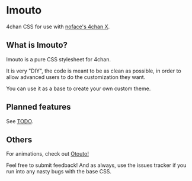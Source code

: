 # Imouto
4chan CSS for use with [noface's 4chan X](http://ihavenoface.github.io/4chan-x/).

## What is Imouto?
Imouto is a pure CSS stylesheet for 4chan.

It is very "DIY", the code is meant to be as clean as possible, in order to allow advanced users to do the customization they want.

You can use it as a base to create your own custom theme.

## Planned features
See [TODO](https://github.com/SkyCorp/Imouto/blob/master/TODO).

## Others
For animations, check out [Otouto!](https://github.com/SkyCorp/Otouto)

Feel free to submit feedback! And as always, use the issues tracker if you run into any nasty bugs with the base CSS.
